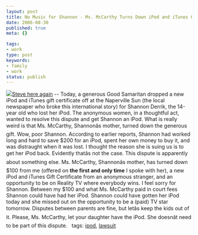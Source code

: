 ```yaml
---
layout: post
title: No Music for Shannon - Ms. McCarthy Turns Down iPod and iTunes Gift Certificate
date: 2006-08-30
published: true
meta: {}

tags:
- work
type: post
keywords:
- family
- work
status: publish
---
```







[![](http://blog.andyeick.com/content/binary/WindowsLiveWriter/NoM.McCarthyTurnsDowniPodandiTunesGiftCe_149FD/ipod%5B5%5D.jpg)](http://www.flickr.com/photos/77758445@N00/102816664)[Steve here again](http://blog.andyeick.com/2006/08/31/Almost+Settled+The+IPod+Dispute+On+Judge+Mathis+TV+Show.aspx) -- Today, a generous Good Samaritan dropped a new iPod and iTunes gift certificate off at the Naperville Sun (the local newspaper who broke this international story) for Shannon Derrik, the 14-year old who lost her iPod. The anonymous women, in a thoughtful act, wanted to resolve this dispute and get Shannon an iPod. What is really weird is that Ms. McCarthy, Shannonâs mother, turned down the generous gift. Wow, poor Shannon. According to earlier reports, Shannon had worked long and hard to save $200 for an iPod, spent her own money to buy it, and was distraught when it was lost. I thought the reason she is suing us is to get her iPod back. Evidently thatâs not the case. This dispute is apparently about something else. Ms. McCarthy, Shannonâs mother, has turned down $100 from me (offered on **the first and only time** I spoke with her), a new iPod and iTunes Gift Certificate from an anonymous stranger, and an opportunity to be on Reality TV where everybody wins. I feel sorry for Shannon. Between my $100 and what Ms. McCarthy paid in court fees Shannon could have had her iPod. Shannon could have gotten her iPod today and she missed out on the opportunity to be a (paid) TV star tomorrow. Disputes between parents are fine, but letâs keep the kids out of it. Please, Ms. McCarthy, let your daughter have the iPod. She doesnât need to be part of this dispute.   tags: [ipod](http://technorati.com/tag/ipod), [lawsuit](http://technorati.com/tag/lawsuit)

